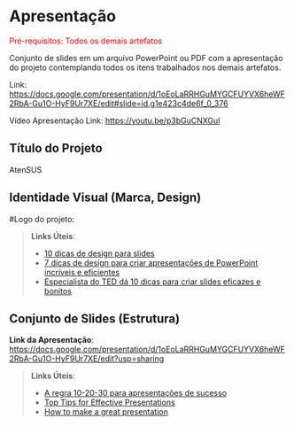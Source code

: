 # Apresentação

<span style="color:red">Pré-requisitos: Todos os demais artefatos</span>

Conjunto de slides em um arquivo PowerPoint ou PDF com a apresentação do projeto contemplando todos os itens trabalhados nos demais artefatos.

Link: https://docs.google.com/presentation/d/1oEoLaRRHGuMYGCFUYVX6heWF2RbA-Gu1O-HyF9Ur7XE/edit#slide=id.g1e423c4de6f_0_376

Vídeo Apresentação Link: https://youtu.be/p3bGuCNXGuI

## Título do Projeto

AtenSUS

## Identidade Visual (Marca, Design)

#Logo do projeto:

> **Links Úteis**:
> - [10 dicas de design para slides](https://rockcontent.com/blog/design-para-slides/)
> - [7 dicas de design para criar apresentações de PowerPoint incríveis e eficientes](https://www.shutterstock.com/pt/blog/7-dicas-de-design-para-criar-apresentacoes-de-powerpoint-incriveis-e-eficientes)
> - [Especialista do TED dá 10 dicas para criar slides eficazes e bonitos](https://soap.com.br/blog/especialista-do-ted-da-10-dicas-para-criar-slides-eficazes-e-bonitos)

## Conjunto de Slides (Estrutura)


 **Link da Apresentação**:
 https://docs.google.com/presentation/d/1oEoLaRRHGuMYGCFUYVX6heWF2RbA-Gu1O-HyF9Ur7XE/edit?usp=sharing
> **Links Úteis**:
> - [A regra 10-20-30 para apresentações de sucesso](https://revistapegn.globo.com/Noticias/noticia/2014/07/regra-10-20-30-para-apresentacoes-de-sucesso.html)
> - [Top Tips for Effective Presentations](https://www.skillsyouneed.com/present/presentation-tips.html)
> - [How to make a great presentation](https://www.ted.com/playlists/574/how_to_make_a_great_presentation)
